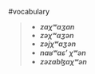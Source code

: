 #vocabulary
> - **_zaχʷaʒan_**
> - **_zəχʷaʒən_**
> - **_zəjχʷaʒən_**
> - **_naʁʷaɕʼ χʷən_**
> - **_zəzabɮaχʷən_**